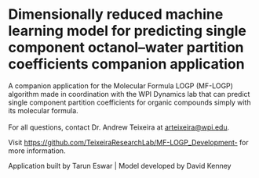 # Dimensionally reduced machine learning model for predicting single component octanol–water partition coefficients companion application

A companion application for the Molecular Formula LOGP (MF-LOGP) algorithm made in coordination with the WPI Dynamics lab that can predict single component partition coefficients for organic compounds simply with its molecular formula. <br>
<br>
For all questions, contact Dr. Andrew Teixeira at arteixeira@wpi.edu.
<br>

Visit https://github.com/TeixeiraResearchLab/MF-LOGP_Development- for more information.

Application built by Tarun Eswar | Model developed by David Kenney
